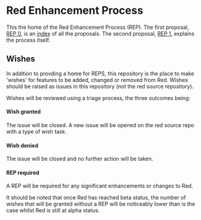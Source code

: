 # Red Enhancement Process
This the home of the Red Enhancement Process (REP). The first proposal, [REP 0](https://github.com/red/REP/blob/master/rep-0000.adoc), is an [index](https://github.com/red/REP/blob/master/rep-0000.adoc) of all the proposals. The second proposal, [REP 1](https://github.com/red/REP/blob/master/rep-0001.adoc), explains the process itself.

## Wishes
In addition to provding a home for REPS, this repository is the place to make 'wishes' for features to be added, changed or removed from Red. Wishes should be raised as issues in this repository (not the red source repository).

Wishes will be reviewed using a triage process, the three outcomes being:
#### Wish granted
The issue will be closed. A new issue will be opened on the red source repo with a type of wish task.
#### Wish denied
The issue will be closed and no further action will be taken.
#### REP required
A REP will be required for any significant enhancements or changes to Red.

It should be noted that once Red has reached beta status, the number of wishes that will be granted without a REP will be noticeably lower than is the case whilst Red is still at alpha status.
